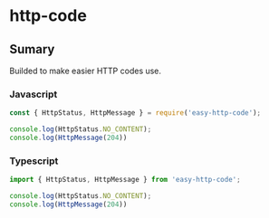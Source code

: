 # http-code

## Sumary
Builded to make easier HTTP codes use.

### Javascript
```javascript
const { HttpStatus, HttpMessage } = require('easy-http-code');

console.log(HttpStatus.NO_CONTENT);
console.log(HttpMessage(204))
```

### Typescript
```javascript
import { HttpStatus, HttpMessage } from 'easy-http-code';

console.log(HttpStatus.NO_CONTENT);
console.log(HttpMessage(204))
```